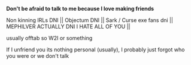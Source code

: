  **Don't be afraid to talk to me because I love making friends**
 
 Non kinning IRLs DNI || Objectum DNI || Sark / Curse exe fans dni || MEPHILVER ACTUALLY DNI I HATE ALL OF YOU ||

 usually offtab so W2I or something

 If I unfriend you its nothing personal (usually), I probably just forgot who you were or we don't talk 
<!--
**z0mbcat/z0mbcat** is a ✨ _special_ ✨ repository because its `README.md` (this file) appears on your GitHub profile.

Here are some ideas to get you started:

- 🔭 I’m currently working on ...
- 🌱 I’m currently learning ...
- 👯 I’m looking to collaborate on ...
- 🤔 I’m looking for help with ...
- 💬 Ask me about ...
- 📫 How to reach me: ...
- 😄 Pronouns: ...
- ⚡ Fun fact: ...
-->
